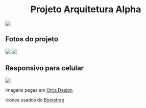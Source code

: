 <h1 align="center">Projeto Arquitetura Alpha</h1>
<img src="https://github.com/user-attachments/assets/678faa33-d3ce-4aa5-a409-2deefdd5dab7" align="center"/>
<h2>Fotos do projeto</h2>
<img src="https://github.com/user-attachments/assets/137a9c6a-b989-4760-9fe5-5203c97f120d"/>
<img src="https://github.com/user-attachments/assets/9b3185c5-8b71-4951-9541-f59daab0cd22"/>
<h2>Responsivo para celular</h2>
<img src="https://github.com/user-attachments/assets/a9c44951-f79e-426a-b456-476182cfe8d4"/>
<p>Imagens pegas em <a href="https://orcadesignec.com" target="_blank">Orca Design</a></p>
<p>Icones usados do <a href="https://icons.getbootstrap.com/" target="_blank">Bootstrap</a></p>
